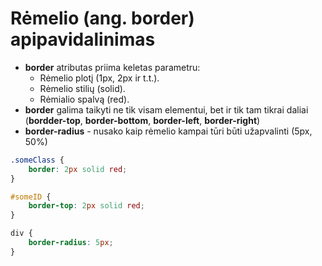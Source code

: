 # Rėmelio (ang. border) apipavidalinimas

* **border** atributas priima keletas parametru:
  * Rėmelio plotį (1px, 2px ir t.t.).
  * Rėmelio stilių (solid).
  * Rėmialio spalvą (red).
* **border** galima taikyti ne tik visam elementui, bet ir tik tam tikrai daliai (**bordder-top**, **border-bottom**, **border-left**, **border-right**)
* **border-radius** - nusako kaip rėmelio kampai tūri būti užapvalinti (5px, 50%)

```css
.someClass {
    border: 2px solid red;
}

#someID {
    border-top: 2px solid red;
}

div {
    border-radius: 5px;
}
```
